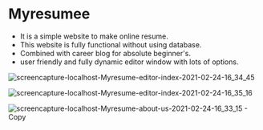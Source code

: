 # Myresumee

* It is a simple website to make online resume.
* This website is fully functional without using database.
* Combined with career blog for absolute beginner's.
* user friendly and fully dynamic editor window with lots of options.

![screencapture-localhost-Myresume-editor-index-2021-02-24-16_34_45](https://user-images.githubusercontent.com/55667057/109002566-67188c00-76cc-11eb-9fe6-1fda04cfae2b.png)

![screencapture-localhost-Myresume-editor-index-2021-02-24-16_35_16](https://user-images.githubusercontent.com/55667057/109003026-ef972c80-76cc-11eb-811f-cfc5b78e4277.png)

![screencapture-localhost-Myresume-about-us-2021-02-24-16_33_15 - Copy](https://user-images.githubusercontent.com/55667057/109002888-ce364080-76cc-11eb-82d1-1138d765d111.png)

